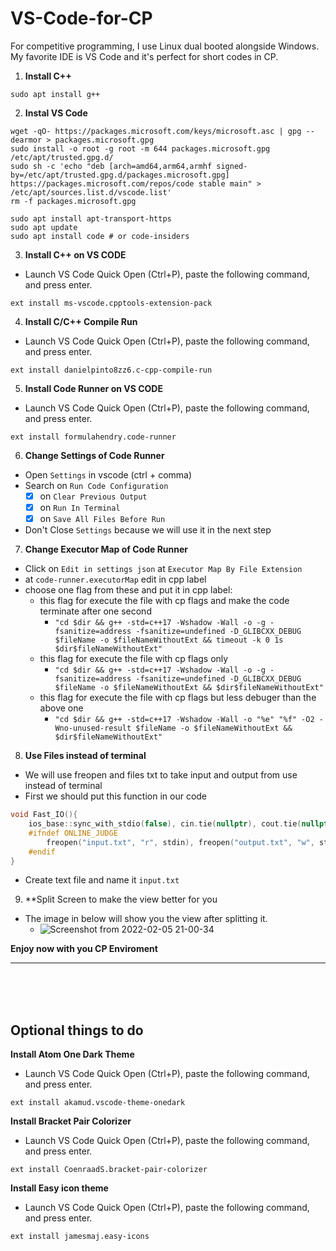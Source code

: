 # VS-Code-for-CP

For competitive programming, I use Linux dual booted alongside Windows. My favorite IDE is VS Code and it's perfect for short codes in CP.

1.  **Install C++**

```
sudo apt install g++
```

2.  **Instal VS Code**

```
wget -qO- https://packages.microsoft.com/keys/microsoft.asc | gpg --dearmor > packages.microsoft.gpg
sudo install -o root -g root -m 644 packages.microsoft.gpg /etc/apt/trusted.gpg.d/
sudo sh -c 'echo "deb [arch=amd64,arm64,armhf signed-by=/etc/apt/trusted.gpg.d/packages.microsoft.gpg] https://packages.microsoft.com/repos/code stable main" > /etc/apt/sources.list.d/vscode.list'
rm -f packages.microsoft.gpg
```
```
sudo apt install apt-transport-https
sudo apt update
sudo apt install code # or code-insiders
```

3.  **Install C++ on VS CODE**

- Launch VS Code Quick Open (Ctrl+P), paste the following command, and press enter.

```
ext install ms-vscode.cpptools-extension-pack
```

4.  **Install C/C++ Compile Run**

- Launch VS Code Quick Open (Ctrl+P), paste the following command, and press enter.

```
ext install danielpinto8zz6.c-cpp-compile-run
```

5.  **Install Code Runner on VS CODE**

- Launch VS Code Quick Open (Ctrl+P), paste the following command, and press enter.

```
ext install formulahendry.code-runner
```

6.  **Change Settings of Code Runner**

- Open `Settings` in vscode (ctrl + comma)
- Search on `Run Code Configuration`
  - [x] on `Clear Previous Output`
  - [x] on `Run In Terminal`
  - [x] on `Save All Files Before Run`
- Don't Close `Settings` because we will use it in the next step

7.  **Change Executor Map of Code Runner**
-   Click on `Edit in settings json` at `Executor Map By File Extension`
-   at `code-runner.executorMap` edit in cpp label
-   choose one flag from these and put it in cpp label:
    - this flag for execute the file with cp flags and make the code terminate after one second
      - `"cd $dir && g++ -std=c++17 -Wshadow -Wall -o -g -fsanitize=address -fsanitize=undefined -D_GLIBCXX_DEBUG $fileName -o $fileNameWithoutExt && timeout -k 0 1s $dir$fileNameWithoutExt"`
    - this flag for execute the file with cp flags only
      - `"cd $dir && g++ -std=c++17 -Wshadow -Wall -o -g -fsanitize=address -fsanitize=undefined -D_GLIBCXX_DEBUG $fileName -o $fileNameWithoutExt && $dir$fileNameWithoutExt"` 
    - this flag for execute the file with cp flags but less debuger than the above one
      - `"cd $dir && g++ -std=c++17 -Wshadow -Wall -o "%e" "%f" -O2 -Wno-unused-result $fileName -o $fileNameWithoutExt && $dir$fileNameWithoutExt"` 

8.  **Use Files instead of terminal**
- We will use freopen and files txt to take input and output from use instead of terminal
- First we should put this function in our code
```C++
void Fast_IO(){
    ios_base::sync_with_stdio(false), cin.tie(nullptr), cout.tie(nullptr);
    #ifndef ONLINE_JUDGE
        freopen("input.txt", "r", stdin), freopen("output.txt", "w", stdout); 
    #endif
}
```
- Create text file and name it `input.txt`

9.  **Split Screen to make the view better for you
- The image in below will show you the view after splitting it.
  - ![Screenshot from 2022-02-05 21-00-34](https://user-images.githubusercontent.com/63050133/152655170-89857fb7-4f8a-4425-9f54-55503d8d4b62.png)


**Enjoy now with you CP Enviroment**


----

<br>
<br>
<br>

## Optional things to do

**Install Atom One Dark Theme**

- Launch VS Code Quick Open (Ctrl+P), paste the following command, and press enter.

```
ext install akamud.vscode-theme-onedark
```

**Install Bracket Pair Colorizer**

- Launch VS Code Quick Open (Ctrl+P), paste the following command, and press enter.

```
ext install CoenraadS.bracket-pair-colorizer
```

**Install Easy icon theme**

- Launch VS Code Quick Open (Ctrl+P), paste the following command, and press enter.

```
ext install jamesmaj.easy-icons
```
